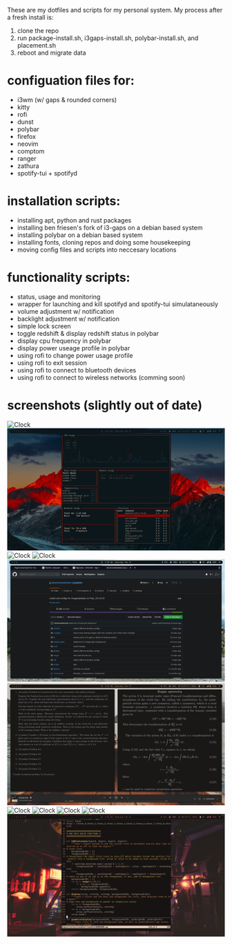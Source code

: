 These are my dotfiles and scripts for my personal system. My process after a fresh install is: 
1) clone the repo 
2) run package-install.sh, i3gaps-install.sh, polybar-install.sh, and placement.sh 
3) reboot and migrate data

# configuation files for:
- i3wm (w/ gaps & rounded corners)  
- kitty
- rofi  
- dunst
- polybar  
- firefox
- neovim 
- comptom  
- ranger
- zathura
- spotify-tui + spotifyd
# installation scripts:  
- installing apt, python and rust packages
- installing ben friesen's fork of i3-gaps on a debian based system  
- installing polybar on a debian based system
- installing fonts, cloning repos and doing some housekeeping
- moving config files and scripts into neccesary locations 
# functionality scripts:  
- status, usage and monitoring
- wrapper for launching and kill spotifyd and spotify-tui simulataneously
- volume adjustment w/ notification
- backlight adjustment w/ notification
- simple lock screen
- toggle redshift & display redshift status in polybar  
- display cpu frequency in polybar  
- display power useage profile in polybar  
- using rofi to change power usage profile
- using rofi to exit session
- using rofi to connect to bluetooth devices
- using rofi to connect to wireless networks (comming soon)
# screenshots (slightly out of date)
![Clock](/screenshots/2020-02-15-025155_3200x1800_scrot.png)
![Clock](/screenshots/2020-02-15-022234_3200x1800_scrot.png)
![Clock](/screenshots/2020-02-15-025728_3200x1800_scrot.png)
![Clock](/screenshots/2020-02-15-025019_3200x1800_scrot.png)
![Clock](/screenshots/2020-02-15-023947_3200x1800_scrot.png)
![Clock](/screenshots/2020-02-15-023655_3200x1800_scrot.png)
![Clock](/screenshots/2020-02-15-022833_3200x1800_scrot.png)
![Clock](/screenshots/2020-02-15-022749_3200x1800_scrot.png)
![Clock](/screenshots/2020-02-15-022459_3200x1800_scrot.png)
![Clock](/screenshots/2020-02-15-022425_3200x1800_scrot.png)
![Clock](/screenshots/2020-02-15-022341_3200x1800_scrot.png)
